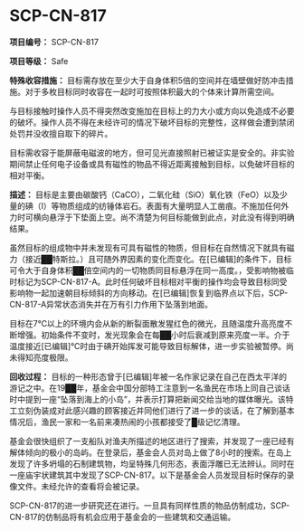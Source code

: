 # SCP-CN-817

**项目编号：** SCP-CN-817

**项目等级：** Safe

**特殊收容措施：** 目标需存放在至少大于自身体积5倍的空间并在墙壁做好防冲击措施。对于多枚目标同时收容在一起时可按照体积最大的个体来计算所需空间。

与目标接触时操作人员不得突然改变施加在目标上的力大小或方向以免造成不必要的破坏。操作人员不得在未经许可的情况下破坏目标的完整性，这样做会遭到禁闭处罚并没收擅自取下的碎片。

目标需收容于能屏蔽电磁波的地方，但可见光直接照射已被证实是安全的。非实验期间禁止任何电子设备或具有磁性的物品不得近距离接触到目标，以免破坏目标的相对平衡。

**描述：** 目标是主要由碳酸钙（CaCO），二氧化硅（SiO）氧化铁（FeO）以及少量的碘（I）等物质组成的纺锤体岩石。表面有大量明显人工凿痕。不施加任何外力时可横向悬浮于下垫面上空。尚不清楚为何目标能做到此点，对此没有得到明确结果。

虽然目标的组成物中并未发现有可具有磁性的物质，但目标在自然情况下就具有磁力（接近██特斯拉。）且可随外界因素的变化而变化。在[已编辑]的条件下，目标可令大于自身体积██倍空间内的一切物质同目标悬浮在同一高度。，受影响物被临时标记为SCP-CN-817-A。此时任何破坏目标相对平衡的操作均会导致目标同受影响物一起加速朝目标倾斜的方向移动。在[已编辑]恢复到临界点以下后，SCP-CN-817-A异常状态消失并在万有引力作用下坠落到地面。

目标在7℃以上的环境内会从新的断裂面散发猩红色的微光，且随温度升高亮度不断增强。初始条件不变时，发光现象会在每██小时后衰减到原来亮度一半。介于温度接近[已编辑]℃时由于碘开始挥发可能导致目标解体，进一步实验被暂停。尚未得知亮度极限。

**回收过程：** 目标的一种形态曾于[已编辑]年被一名作家记录在自己在西太平洋的游记之中。在19██年，基金会中国分部特工注意到一名渔民在市场上同自己谈话时中提到一座“坠落到海上的小岛”，并表示打算把新闻交给当地的媒体曝光。该特工立刻伪装成对此感兴趣的顾客接近并同他们进行了进一步的谈话，在了解到基本情况后，渔民一家和一名前来凑热闹的小孩都接受了█级记忆清理。

基金会很快组织了一支船队对渔夫所描述的地区进行了搜索，并发现了一座已经有解体倾向的极小的岛屿。在登录后，基金会人员对岛上做了8小时的搜索。在岛上发现了许多坍塌的石制建筑物，均呈特殊几何形态，表面浮雕已无法辨认。同时在一座庙宇状建筑其中发现了SCP-CN-817。以下是基金会人员发现目标时保存的录像文件。未经允许的查看将会被记录。


SCP-CN-817的进一步研究还在进行。一旦具有同样性质的物品仿制成功，SCP-CN-817的仿制品将有机会应用于基金会的一些建筑和交通运输。


